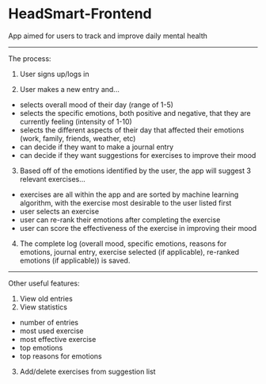 # HeadSmart-Frontend
App aimed for users to track and improve daily mental health

*************

The process:

1. User signs up/logs in

2. User makes a new entry and...

  - selects overall mood of their day (range of 1-5)
  - selects the specific emotions, both positive and negative, that they are currently feeling (intensity of 1-10)
  - selects the different aspects of their day that affected their emotions (work, family, friends, weather, etc)
  - can decide if they want to make a journal entry
  - can decide if they want suggestions for exercises to improve their mood
  
3. Based off of the emotions identified by the user, the app will suggest 3 relevant exercises...
  - exercises are all within the app and are sorted by machine learning algorithm, with the exercise most desirable to the user listed first
  - user selects an exercise
  - user can re-rank their emotions after completing the exercise
  - user can score the effectiveness of the exercise in improving their mood
  
4. The complete log (overall mood, specific emotions, reasons for emotions, journal entry, exercise selected (if applicable), re-ranked emotions (if applicable)) is saved. 
 
 
*************
  

Other useful features:

1. View old entries
2. View statistics
  - number of entries
  - most used exercise
  - most effective exercise
  - top emotions 
  - top reasons for emotions
3. Add/delete exercises from suggestion list
